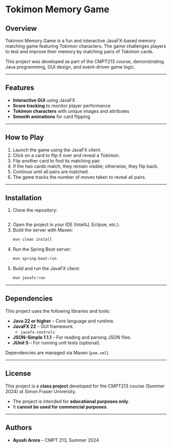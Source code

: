 # Tokimon Memory Game

## Overview
Tokimon Memory Game is a fun and interactive JavaFX-based memory matching game featuring Tokimon characters. The game challenges players to test and improve their memory by matching pairs of Tokimon cards.  

This project was developed as part of the CMPT213 course, demonstrating Java programming, GUI design, and event-driven game logic.

---

## Features
- **Interactive GUI** using JavaFX
- **Score tracking** to monitor player performance
- **Tokimon characters** with unique images and attributes
- **Smooth animations** for card flipping

---

## How to Play
1. Launch the game using the JavaFX client.
2. Click on a card to flip it over and reveal a Tokimon.
3. Flip another card to find its matching pair.
4. If the two cards match, they remain visible; otherwise, they flip back.
5. Continue until all pairs are matched.
6. The game tracks the number of moves taken to reveal all pairs.

---

## Installation
1. Clone the repository:  
   ```bash
   
2. Open the project in your IDE (IntelliJ, Eclipse, etc.).
3. Build the server with Maven:
   ```bash
   mvn clean install
4. Run the Spring Boot server:
   ```bash
   mvn spring-boot:run
5. Build and run the JavaFX client:
   ```bash
   mvn javafx:run

---

## Dependencies
This project uses the following libraries and tools:

- **Java 22 or higher** – Core language and runtime.
- **JavaFX 22** – GUI framework.
  - `javafx-controls`
- **JSON-Simple 1.1.1** – For reading and parsing JSON files.
- **JUnit 5** – For running unit tests (optional).

Dependencies are managed via Maven (`pom.xml`).

---

## License

This project is a **class project** developed for the CMPT213 course (Summer 2024) at Simon Fraser University.  

- The project is intended for **educational purposes only**.  
- It **cannot be used for commercial purposes**.

---

## Authors

- **Ayush Arora** – CMPT 213, Summer 2024
